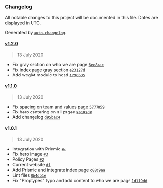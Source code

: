 ### Changelog

All notable changes to this project will be documented in this file. Dates are displayed in UTC.

Generated by [`auto-changelog`](https://github.com/CookPete/auto-changelog).

#### [v1.2.0](https://gitlab.com/KNJO/meliorism-website/compare/v1.1.0...v1.2.0)

> 13 July 2020

- Fix gray section on who we are page [`6ee8bac`](https://gitlab.com/KNJO/meliorism-website/commit/6ee8bac32bc4d6a224cad0494319afb401a9e42b)
- Fix index page gray section [`e23127d`](https://gitlab.com/KNJO/meliorism-website/commit/e23127d4ed012ecff33059a0cad445d41d878460)
- Add weglot module to head [`1796b35`](https://gitlab.com/KNJO/meliorism-website/commit/1796b35441be7a2177ebdb7ab0e7d8e11120b0e4)

#### [v1.1.0](https://gitlab.com/KNJO/meliorism-website/compare/v1.0.1...v1.1.0)

> 13 July 2020

- Fix spacing on team and values page [`5777059`](https://gitlab.com/KNJO/meliorism-website/commit/577705992e18ad632ff2f6be9e0cfc94b5404642)
- Fix hero centering on all pages [`86192d8`](https://gitlab.com/KNJO/meliorism-website/commit/86192d8d8029ef2ccef0632079a107db0d289580)
- Add changelog [`d95bac4`](https://gitlab.com/KNJO/meliorism-website/commit/d95bac42dd5c41d51f99e59c477ec3a82248ca3e)

#### v1.0.1

> 13 July 2020

- Integration with Prismic [`#4`](https://gitlab.com/KNJO/meliorism-website/merge_requests/4)
- Fix hero image [`#3`](https://gitlab.com/KNJO/meliorism-website/merge_requests/3)
- Policy Pages [`#2`](https://gitlab.com/KNJO/meliorism-website/merge_requests/2)
- Current website [`#1`](https://gitlab.com/KNJO/meliorism-website/merge_requests/1)
- Add Prismic and integrate index page [`c88d9aa`](https://gitlab.com/KNJO/meliorism-website/commit/c88d9aad70405850d7bada36dfabc82739da6a70)
- Lint files [`0b4db1e`](https://gitlab.com/KNJO/meliorism-website/commit/0b4db1ecf7a28409f60dea24275e194a4451504e)
- Fix "Proptypes" typo and add content to who we are page [`1d119dd`](https://gitlab.com/KNJO/meliorism-website/commit/1d119ddde329086500e07039a895d9a681b89f83)
